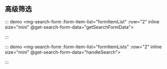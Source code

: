 ## 高级筛选

::: demo
<el-card shadow="never">
<mg-search-form :form-item-list="formItemList" :row="2" inline size="mini" @get-search-form-data="getSearchFormData"></mg-search-form>
</el-card>
<script>
    export default {
      data() {
        return {
          formItemList: [
            {type: "input", label: "名称", model: 'test',initialValue: null, span: 6}
          ],
          count: 0
        }
      },
      methods: {
        getSearchFormData(data) {
            console.log(data);
        },
      }
    }
</script>
<style scope>
    .red{
        color: red;
    }
</style>
:::

::: demo
<el-card shadow="never">
<mg-search-form :form-item-list="formItemLists" :row="2" inline size="mini" @get-search-form-data="handleSearch"></mg-search-form>
</el-card>
<script>
    export default {
      data() {
        return {
          formItemLists: [
            {type: "input", label: "名称", model: 'test',initialValue: null, span: 6},
            {type: "input", label: "名称1", model: 'test1',initialValue: null, span: 6},
          ],
          count: 0,
          msg: '123'
        }
      },
      methods: {
        handleSearch(data) {
            console.log(data);
        }
      }
    }
</script>
:::